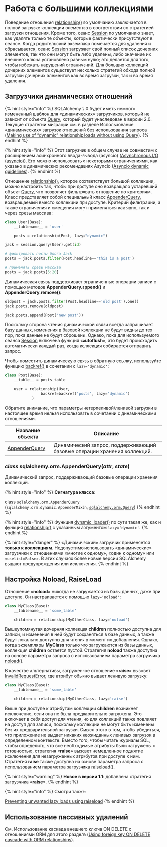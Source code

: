 # Работа с большими коллекциями

Поведение отношения [relationship()](https://docs.sqlalchemy.org/en/14/orm/relationship\_api.html#sqlalchemy.orm.relationship) по умолчанию заключается в полной загрузке коллекции элементов в соответствии со стратегией загрузки отношения. Кроме того, сеанс [Session](https://docs.sqlalchemy.org/en/14/orm/session\_api.html#sqlalchemy.orm.Session) по умолчанию знает, как удалять только те объекты, которые фактически присутствуют в сеансе. Когда родительский экземпляр помечается для удаления и сбрасывается, сеанс [Session](https://docs.sqlalchemy.org/en/14/orm/session\_api.html#sqlalchemy.orm.Session) загружает свой полный список дочерних элементов, так что они могут быть либо удалены, либо значение их внешнего ключа установлено равным нулю; это делается для того, чтобы избежать нарушений ограничений. Для больших коллекций дочерних элементов существует несколько стратегий обхода полной загрузки дочерних элементов как во время загрузки, так и во время удаления.

## Загрузчики динамических отношений

{% hint style="info" %}
SQLAlchemy 2.0 будет иметь немного измененный шаблон для «динамических» загрузчиков, который не зависит от объекта [Query](https://docs.sqlalchemy.org/en/14/orm/query.html#sqlalchemy.orm.Query), который будет унаследован в версии 2.0. Текущие стратегии миграции см. в разделе Использование «динамических» загрузок отношений без использования запроса ([Making use of “dynamic” relationship loads without using Query](https://docs.sqlalchemy.org/en/14/changelog/migration\_20.html#migration-20-dynamic-loaders)).
{% endhint %}

{% hint style="info" %}
Этот загрузчик в общем случае не совместим с расширением асинхронного ввода-вывода (asyncio) ([Asynchronous I/O (asyncio)](https://docs.sqlalchemy.org/en/14/orm/extensions/asyncio.html)). Его можно использовать с некоторыми ограничениями, как указано в динамических рекомендациях Asyncio ([Asyncio dynamic guidelines](https://docs.sqlalchemy.org/en/14/orm/extensions/asyncio.html#dynamic-asyncio)).
{% endhint %}

Отношение [relationship()](https://docs.sqlalchemy.org/en/14/orm/relationship\_api.html#sqlalchemy.orm.relationship), которое соответствует большой коллекции, можно настроить так, чтобы при доступе оно возвращало устаревший объект [Query](https://docs.sqlalchemy.org/en/14/orm/query.html#sqlalchemy.orm.Query), что позволяет фильтровать отношение по критериям. Класс представляет собой специальный класс [AppenderQuery](https://docs.sqlalchemy.org/en/14/orm/collections.html#sqlalchemy.orm.AppenderQuery), возвращаемый вместо коллекции при доступе. Критерий фильтрации, а также ограничения и смещения могут применяться как явно, так и через срезы массива:

```python
class User(Base):
    __tablename__ = 'user'

    posts = relationship(Post, lazy="dynamic")

jack = session.query(User).get(id)

# фильтровать посты блога Jack
posts = jack.posts.filter(Post.headline=='this is a post')

# применять срезы массива
posts = jack.posts[5:20]
```

Динамическая связь поддерживает ограниченные операции записи с помощью методов **AppenderQuery.append()** и **AppenderQuery.remove()**:

```python
oldpost = jack.posts.filter(Post.headline=='old post').one()
jack.posts.remove(oldpost)

jack.posts.append(Post('new post'))
```

Поскольку сторона чтения динамической связи всегда запрашивает базу данных, изменения в базовой коллекции не будут видны до тех пор, пока данные не будут сброшены. Однако, пока для используемого сеанса [Session](https://docs.sqlalchemy.org/en/14/orm/session\_api.html#sqlalchemy.orm.Session) включена функция «**autoflush**», это будет происходить автоматически каждый раз, когда коллекция собирается отправить запрос.

Чтобы поместить динамическую связь в обратную ссылку, используйте функцию [backref()](https://docs.sqlalchemy.org/en/14/orm/relationship\_api.html#sqlalchemy.orm.backref) в сочетании с `lazy='dynamic'`:

```python
class Post(Base):
    __table__ = posts_table

    user = relationship(User,
                backref=backref('posts', lazy='dynamic')
            )
```

Обратите внимание, что параметры нетерпеливой/ленивой загрузки в настоящее время нельзя использовать в сочетании с динамическими отношениями.

| Название объекта                                                                                     | Описание                                                                 |
| ---------------------------------------------------------------------------------------------------- | ------------------------------------------------------------------------ |
| [AppenderQuery](https://docs.sqlalchemy.org/en/14/orm/collections.html#sqlalchemy.orm.AppenderQuery) | Динамический запрос, поддерживающий базовые операции хранения коллекций. |

### _class_ sqlalchemy.orm.AppenderQuery(_attr_, _state_)

Динамический запрос, поддерживающий базовые операции хранения коллекций.

{% hint style="info" %}
**Сигнатура класса**:

class [`sqlalchemy.orm.AppenderQuery`](https://docs.sqlalchemy.org/en/14/orm/collections.html#sqlalchemy.orm.AppenderQuery) (`sqlalchemy.orm.dynamic.AppenderMixin`, [`sqlalchemy.orm.Query`](https://docs.sqlalchemy.org/en/14/orm/query.html#sqlalchemy.orm.Query))
{% endhint %}

{% hint style="info" %}
Функция [dynamic\_loader()](https://docs.sqlalchemy.org/en/14/orm/relationship\_api.html#sqlalchemy.orm.dynamic\_loader) по сути такая же, как и функция [relationship()](https://docs.sqlalchemy.org/en/14/orm/relationship\_api.html#sqlalchemy.orm.relationship) с указанным аргументом `lazy='dynamic'`.
{% endhint %}

{% hint style="danger" %}
«Динамический» загрузчик применяется **только к коллекциям**. Недопустимо использовать «динамические» загрузчики с отношениями «многие к одному», «один к одному» или `«uselist=False»`. В этих случаях более новые версии SQLAlchemy выдают предупреждения или исключения.
{% endhint %}

## Настройка Noload, RaiseLoad

Отношение «**noload**» никогда не загружается из базы данных, даже при доступе. Он настраивается с помощью `lazy='noload'`:

```python
class MyClass(Base):
    __tablename__ = 'some_table'

    children = relationship(MyOtherClass, lazy='noload')
```

Вышеупомянутая дочерняя коллекция **children** полностью доступна для записи, и изменения в ней будут сохраняться в базе данных, а также будут локально доступны для чтения в момент их добавления. Однако, когда экземпляры **MyClass** только что загружаются из базы данных, коллекция **children** остается пустой. Стратегия **noload** также доступна на основе параметра запроса с использованием параметра загрузчика [noload()](https://docs.sqlalchemy.org/en/14/orm/loading\_relationships.html#sqlalchemy.orm.noload).

В качестве альтернативы, загруженное отношение «**raise**» вызовет [InvalidRequestError](https://docs.sqlalchemy.org/en/14/core/exceptions.html#sqlalchemy.exc.InvalidRequestError), где атрибут обычно выдает ленивую загрузку:

```python
class MyClass(Base):
    __tablename__ = 'some_table'

    children = relationship(MyOtherClass, lazy='raise')
```

Выше при доступе к атрибутам коллекции **children** возникнет исключение, если она не была предварительно загружена. Это включает в себя доступ для чтения, но для коллекций также повлияет на доступ для записи, поскольку коллекции не могут быть изменены без их предварительной загрузки. Смысл этого в том, чтобы убедиться, что приложение не выдает никаких неожиданных ленивых загрузок в определенном контексте. Вместо того, чтобы читать журналы SQL, чтобы определить, что все необходимые атрибуты были загружены с готовностью, стратегия «**raise**» вызовет немедленное поднятие исключения для незагруженных атрибутов при доступе к ним. Стратегия **raise** также доступна на основе параметра запроса с использованием параметра загрузчика [raiseload()](https://docs.sqlalchemy.org/en/14/orm/loading\_relationships.html#sqlalchemy.orm.raiseload).

{% hint style="warning" %}
**Новое в версии 1.1**: добавлена стратегия загрузчика «**raise**».
{% endhint %}

{% hint style="info" %}
Смотри также:

[Preventing unwanted lazy loads using raiseload](https://docs.sqlalchemy.org/en/14/orm/loading\_relationships.html#prevent-lazy-with-raiseload)
{% endhint %}

## Использование пассивных удалений

См. Использование каскада внешнего ключа ON DELETE с отношениями ORM для этого раздела ([Using foreign key ON DELETE cascade with ORM relationships](https://docs.sqlalchemy.org/en/14/orm/cascades.html#passive-deletes)).
